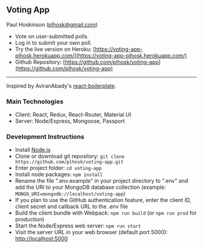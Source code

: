 ## Voting App
Paul Hoskinson (plhosk@gmail.com)

- Vote on user-submitted polls.
- Log in to submit your own poll.
- Try the live version on Heroku: [https://voting-app-plhosk.herokuapp.com/](https://voting-app-plhosk.herokuapp.com/)
- Github Repository: [https://github.com/plhosk/voting-app](https://github.com/plhosk/voting-app)

---

Inspired by AviranAbady's [react-boilerplate](https://github.com/AviranAbady/react-boilerplate).

### Main Technologies
- Client: React, Redux, React-Router, Material UI
- Server: Node/Express, Mongoose, Passport

### Development Instructions
- Install [Node.js](https://nodejs.org/en/)
- Clone or download git repository: `git clone https://github.com/plhosk/voting-app.git`
- Enter project folder: `cd voting-app`
- Install node packages: `npm install`
- Rename the file ".env.example" in your project directory to ".env" and add the URI to your MongoDB database collection (example: `MONGO_URI=mongodb://localhost/voting-app`)
- If you plan to use the GitHub authentication feature, enter the client ID, client secret and callback URL to the .env file
- Build the client bundle with Webpack: `npm run build` (or `npm run prod` for production)
- Start the Node/Express web server: `npm run start`
- Visit the server URL in your web browser (default port 5000): [http://localhost:5000](http://localhost:5000)
